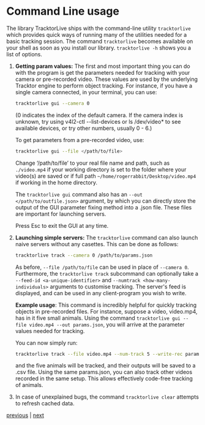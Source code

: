 # Command Line usage

The library TracktorLive ships with the command-line utility `tracktorlive`
which provides quick ways of running many of the utilities needed for a basic
tracking session. 
The command `tracktorlive` becomes available on your shell as soon as you
install our library. `tracktorlive -h` shows you a list of options. 

1. **Getting param values:** The first and most important
thing you can do with the program is get the parameters needed for tracking with
your camera or pre-recorded video. 
These values are used by the underlying Tracktor engine to perform object
tracking.
For instance, if you have a single camera
connected, in your terminal, you can use:

    ```bash
    tracktorlive gui --camera 0
    ```

    (0 indicates the index of the default camera. If the camera index is
    unknown, try using v4l2-ctl --list-devices or ls /dev/video* to see
    available devices, or try other numbers, usually 0 - 6.)

    To get parameters from a pre-recorded video, use:

    ```bash
    tracktorlive gui --file </path/to/file>
    ```

    Change ‘/path/to/file’ to your real file name and path, such as
    `./video.mp4`
    if your working directory is set to the folder where your video(s) are saved
        or if full path `~/home/rogerrabbit/Desktop/video.mp4` if working in the
        home directory.

    The `tracktorlive gui` command also has an `--out </path/to/outfile.json>`
    argument, by which you can directly store the output of the GUI parameter fixing
    method into a .json file. These files are important for launching servers.

    Press Esc to exit the GUI at any time.

2. **Launching simple servers:** The `tracktorlive` command can also launch
   naive servers without any casettes. This can be done as follows:

   ```bash
   tracktorlive track --camera 0 /path/to/params.json
   ```

    As before, `--file /path/to/file` can be used in place of `--camera 0`.
    Furthermore, the `tracktorlive track` subcommand can optionally take
    a `--feed-id <a-unique-identifier>` and `--numtrack <how-many-individuals>` arguments to
    customise tracking. The server's feed is displayed, and can be used in any
    client-program you wish to write.


    **Example usage**:
    This command is incredibly helpful for quickly tracking objects in
    pre-recorded files. For instance, suppose a video, video.mp4, has in it five
    small animals. Using the command `tracktorlive gui --file video.mp4 --out params.json`, you
    will arrive at the parameter values needed for tracking.

    You can now simply run:

    ```bash
    tracktorlive track --file video.mp4 --num-track 5 --write-rec params.json
    ```

    and the five animals will be tracked, and their outputs will be saved to a
    .csv file. Using the same params.json, you can also track other videos
    recorded in the same setup. This allows effectively code-free tracking of
    animals.

3. In case of unexplained bugs, the command `tracktorlive clear` attempts to
   refresh cached data.

[previous](03-installation.md) | [next](05-core-concepts.md)
